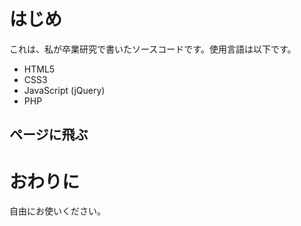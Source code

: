 # はじめ
これは、私が卒業研究で書いたソースコードです。使用言語は以下です。
- HTML5
- CSS3
- JavaScript (jQuery)
- PHP

## ページに飛ぶ

# おわりに
自由にお使いください。
